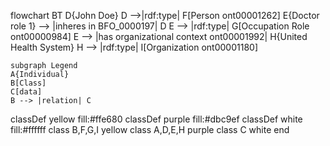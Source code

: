 flowchart BT
    D{John Doe}
    D -->|rdf:type| F[Person ont00001262]
    E{Doctor role 1} --> |inheres in BFO_0000197| D
    E --> |rdf:type| G[Occupation Role ont00000984]
    E --> |has organizational context ont00001992| H{United Health System}
    H --> |rdf:type| I[Organization ont00001180]
    
    
    subgraph Legend
    A{Individual}
    B[Class]
    C[data]
    B --> |relation| C
classDef yellow fill:#ffe680
classDef purple fill:#dbc9ef
classDef white fill:#ffffff
class B,F,G,I yellow
class A,D,E,H purple
class C white
end
